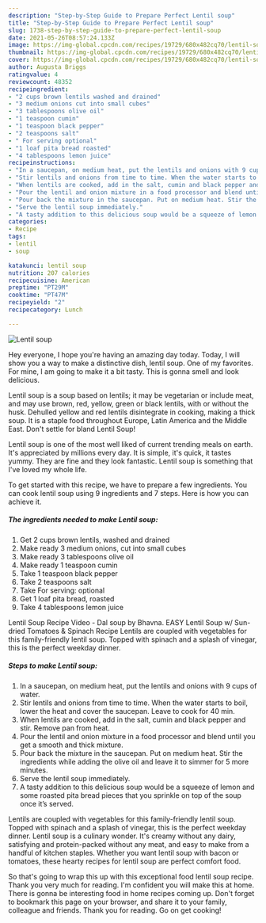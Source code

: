 ```yaml
---
description: "Step-by-Step Guide to Prepare Perfect Lentil soup"
title: "Step-by-Step Guide to Prepare Perfect Lentil soup"
slug: 1738-step-by-step-guide-to-prepare-perfect-lentil-soup
date: 2021-05-26T08:57:24.133Z
image: https://img-global.cpcdn.com/recipes/19729/680x482cq70/lentil-soup-recipe-main-photo.jpg
thumbnail: https://img-global.cpcdn.com/recipes/19729/680x482cq70/lentil-soup-recipe-main-photo.jpg
cover: https://img-global.cpcdn.com/recipes/19729/680x482cq70/lentil-soup-recipe-main-photo.jpg
author: Augusta Briggs
ratingvalue: 4
reviewcount: 48352
recipeingredient:
- "2 cups brown lentils washed and drained"
- "3 medium onions cut into small cubes"
- "3 tablespoons olive oil"
- "1 teaspoon cumin"
- "1 teaspoon black pepper"
- "2 teaspoons salt"
- " For serving optional"
- "1 loaf pita bread roasted"
- "4 tablespoons lemon juice"
recipeinstructions:
- "In a saucepan, on medium heat, put the lentils and onions with 9 cups of water."
- "Stir lentils and onions from time to time. When the water starts to boil, lower the heat and cover the saucepan. Leave to cook for 40 min."
- "When lentils are cooked, add in the salt, cumin and black pepper and stir. Remove pan from heat."
- "Pour the lentil and onion mixture in a food processor and blend until you get a smooth and thick mixture."
- "Pour back the mixture in the saucepan. Put on medium heat. Stir the ingredients while adding the olive oil and leave it to simmer for 5 more minutes."
- "Serve the lentil soup immediately."
- "A tasty addition to this delicious soup would be a squeeze of lemon and some roasted pita bread pieces that you sprinkle on top of the soup once it’s served."
categories:
- Recipe
tags:
- lentil
- soup

katakunci: lentil soup 
nutrition: 207 calories
recipecuisine: American
preptime: "PT29M"
cooktime: "PT47M"
recipeyield: "2"
recipecategory: Lunch

---
```



![Lentil soup](https://img-global.cpcdn.com/recipes/19729/680x482cq70/lentil-soup-recipe-main-photo.jpg)

Hey everyone, I hope you're having an amazing day today. Today, I will show you a way to make a distinctive dish, lentil soup. One of my favorites. For mine, I am going to make it a bit tasty. This is gonna smell and look delicious.

Lentil soup is a soup based on lentils; it may be vegetarian or include meat, and may use brown, red, yellow, green or black lentils, with or without the husk. Dehulled yellow and red lentils disintegrate in cooking, making a thick soup. It is a staple food throughout Europe, Latin America and the Middle East. Don&#39;t settle for bland Lentil Soup!

Lentil soup is one of the most well liked of current trending meals on earth. It's appreciated by millions every day. It is simple, it's quick, it tastes yummy. They are fine and they look fantastic. Lentil soup is something that I've loved my whole life.


To get started with this recipe, we have to prepare a few ingredients. You can cook lentil soup using 9 ingredients and 7 steps. Here is how you can achieve it.

<!--inarticleads1-->

##### The ingredients needed to make Lentil soup:

1. Get 2 cups brown lentils, washed and drained
1. Make ready 3 medium onions, cut into small cubes
1. Make ready 3 tablespoons olive oil
1. Make ready 1 teaspoon cumin
1. Take 1 teaspoon black pepper
1. Take 2 teaspoons salt
1. Take  For serving: optional
1. Get 1 loaf pita bread, roasted
1. Take 4 tablespoons lemon juice


Lentil Soup Recipe Video - Dal soup by Bhavna. EASY Lentil Soup w/ Sun-dried Tomatoes &amp; Spinach Recipe Lentils are coupled with vegetables for this family-friendly lentil soup. Topped with spinach and a splash of vinegar, this is the perfect weekday dinner. 

<!--inarticleads2-->

##### Steps to make Lentil soup:

1. In a saucepan, on medium heat, put the lentils and onions with 9 cups of water.
1. Stir lentils and onions from time to time. When the water starts to boil, lower the heat and cover the saucepan. Leave to cook for 40 min.
1. When lentils are cooked, add in the salt, cumin and black pepper and stir. Remove pan from heat.
1. Pour the lentil and onion mixture in a food processor and blend until you get a smooth and thick mixture.
1. Pour back the mixture in the saucepan. Put on medium heat. Stir the ingredients while adding the olive oil and leave it to simmer for 5 more minutes.
1. Serve the lentil soup immediately.
1. A tasty addition to this delicious soup would be a squeeze of lemon and some roasted pita bread pieces that you sprinkle on top of the soup once it’s served.


Lentils are coupled with vegetables for this family-friendly lentil soup. Topped with spinach and a splash of vinegar, this is the perfect weekday dinner. Lentil soup is a culinary wonder. It&#39;s creamy without any dairy, satisfying and protein-packed without any meat, and easy to make from a handful of kitchen staples. Whether you want lentil soup with bacon or tomatoes, these hearty recipes for lentil soup are perfect comfort food. 

So that's going to wrap this up with this exceptional food lentil soup recipe. Thank you very much for reading. I'm confident you will make this at home. There is gonna be interesting food in home recipes coming up. Don't forget to bookmark this page on your browser, and share it to your family, colleague and friends. Thank you for reading. Go on get cooking!
